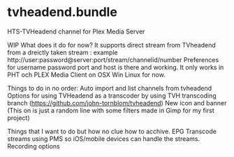 tvheadend.bundle
================

HTS-TVHeadend channel for Plex Media Server

WIP
What does it do for now?
It supports direct stream from TVheadend from a dreictly taken stream : example http://user:password@server:port/stream/channelid/number
Preferences for username password port and host is there and working.
It only works in PHT och PLEX Media Client on OSX Win Linux for now.

Things to do in no order:
Auto import and list channels from tvheadend
Options for using TVHeadend as a transcoder by using TVH transcoding branch (https://github.com/john-tornblom/tvheadend)
New icon and banner (This on is just a random line with some filters made in Gimp for my first project)

Things that I want to do but how no clue how to acchive.
EPG
Transcode streams using PMS so iOS/mobile devices can handle the streams.
Recording options

